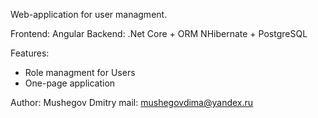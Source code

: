 Web-application for user managment.

Frontend: Angular
Backend: .Net Core + ORM NHibernate + PostgreSQL

Features:
- Role managment for Users
- One-page application

Author: Mushegov Dmitry mail: mushegovdima@yandex.ru
